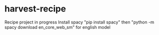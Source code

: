 # harvest-recipe
Recipe project in progress
Install spacy "pip install spacy" then "python -m spacy download en_core_web_sm" for english model
